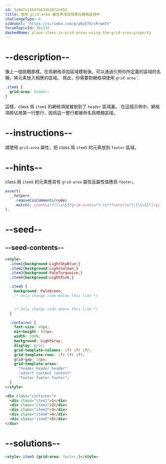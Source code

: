 ```yaml
---
id: 5a94fe1369fb03452672e45d
title: 使用 grid-area 屬性將項目放置在網格區域中
challengeType: 0
videoUrl: 'https://scrimba.com/p/pByETK/cRrqmtV'
forumTopicId: 301132
dashedName: place-items-in-grid-areas-using-the-grid-area-property
---
```


# --description--

像上一個挑戰那樣，在爲網格添加區域模板後，可以通過引用你所定義的區域的名稱，將元素放入相應的區域。 爲此，你需要對網格項使用 `grid-area`：

```css
.item1 {
  grid-area: header;
}
```

這樣，class 爲 `item1` 的網格項就被放到了 `header` 區域裏。 在這個示例中，網格項將佔用第一行整行，因爲這一整行都被命名爲標題區域。

# --instructions--

請使用 `grid-area` 屬性，把 class 爲 `item5` 的元素放到 `footer` 區域。

# --hints--

class 爲 `item5` 的元素應具有 `grid-area` 屬性且屬性值應爲 `footer`。

```js
assert(
  __helpers
    .removeCssComments(code)
    .match(/.item5\s*?{[\s\S]*grid-area\s*?:\s*?footer\s*?;[\s\S]*}/gi)
);
```

# --seed--

## --seed-contents--

```html
<style>
  .item1{background:LightSkyBlue;}
  .item2{background:LightSalmon;}
  .item3{background:PaleTurquoise;}
  .item4{background:LightPink;}

  .item5 {
    background: PaleGreen;
    /* Only change code below this line */


    /* Only change code above this line */
  }

  .container {
    font-size: 40px;
    min-height: 300px;
    width: 100%;
    background: LightGray;
    display: grid;
    grid-template-columns: 1fr 1fr 1fr;
    grid-template-rows: 1fr 1fr 1fr;
    grid-gap: 10px;
    grid-template-areas:
      "header header header"
      "advert content content"
      "footer footer footer";
  }
</style>

<div class="container">
  <div class="item1">1</div>
  <div class="item2">2</div>
  <div class="item3">3</div>
  <div class="item4">4</div>
  <div class="item5">5</div>
</div>
```

# --solutions--

```html
<style>.item5 {grid-area: footer;}</style>
```
